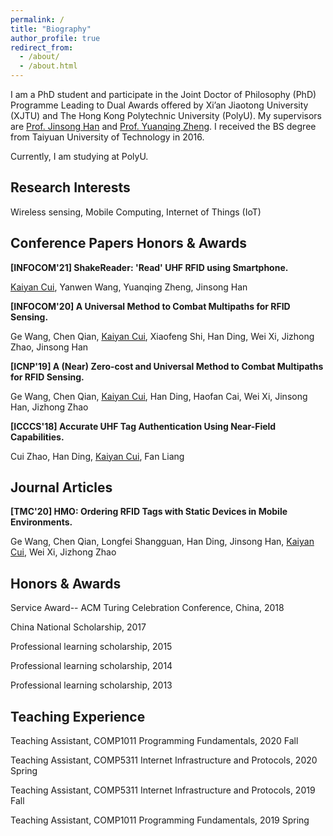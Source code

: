 ```yaml
---
permalink: /
title: "Biography"
author_profile: true
redirect_from: 
  - /about/
  - /about.html
---
```


I am a PhD student and participate in the Joint Doctor of Philosophy (PhD) Programme Leading to Dual Awards offered by Xi’an Jiaotong University (XJTU) and The Hong Kong Polytechnic University (PolyU). My supervisors are [Prof. Jinsong Han](https://person.zju.edu.cn/en/hanjinsong#0) and [Prof. Yuanqing Zheng](https://www4.comp.polyu.edu.hk/~csyqzheng/).  I received the BS degree from Taiyuan University of Technology in 2016. 

Currently, I am studying at PolyU.

Research Interests
------
Wireless sensing, Mobile Computing, Internet of Things (IoT)

Conference Papers Honors & Awards
------
**[INFOCOM'21] ShakeReader: 'Read' UHF RFID using Smartphone.**

<u>Kaiyan Cui</u>, Yanwen Wang, Yuanqing Zheng, Jinsong Han

**[INFOCOM'20] A Universal Method to Combat Multipaths for RFID Sensing.**

Ge Wang, Chen Qian, <u>Kaiyan Cui</u>, Xiaofeng Shi, Han Ding, Wei Xi, Jizhong Zhao, Jinsong Han

**[ICNP'19] A (Near) Zero-cost and Universal Method to Combat Multipaths for RFID Sensing.**

Ge Wang, Chen Qian, <u>Kaiyan Cui</u>, Han Ding, Haofan Cai, Wei Xi, Jinsong Han, Jizhong Zhao

**[ICCCS'18] Accurate UHF Tag Authentication Using Near-Field Capabilities.**

Cui Zhao, Han Ding, <u>Kaiyan Cui</u>, Fan Liang

Journal Articles
------
**[TMC'20] HMO: Ordering RFID Tags with Static Devices in Mobile Environments.**

Ge Wang, Chen Qian, Longfei Shangguan, Han Ding, Jinsong Han, <u>Kaiyan Cui</u>, Wei Xi, Jizhong Zhao

Honors & Awards
------
Service Award-- ACM Turing Celebration Conference, China, 2018

China National Scholarship, 2017

Professional learning scholarship, 2015

Professional learning scholarship, 2014

Professional learning scholarship, 2013

Teaching Experience
------
Teaching Assistant, COMP1011 Programming Fundamentals, 2020 Fall

Teaching Assistant, COMP5311 Internet Infrastructure and Protocols, 2020 Spring

Teaching Assistant, COMP5311 Internet Infrastructure and Protocols, 2019 Fall

Teaching Assistant, COMP1011 Programming Fundamentals, 2019 Spring


